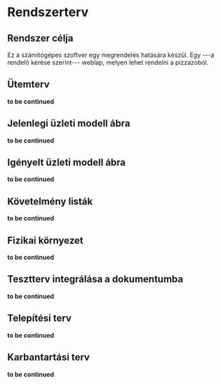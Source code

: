 
# Rendszerterv
## Rendszer célja
Ez a számítógépes szoftver egy megrendelés hatására készül. Egy ---a rendelő kérése szerint--- weblap, melyen lehet rendelni a pizzazoból.
## Ütemterv
**to be continued**
## Jelenlegi üzleti modell ábra
**to be continued**
## Igényelt üzleti modell ábra
**to be continued**
## Követelmény listák
**to be continued**
## Fizikai környezet
**to be continued**
## Tesztterv integrálása a dokumentumba
**to be continued**
## Telepítési terv
**to be continued**
## Karbantartási terv
**to be continued**